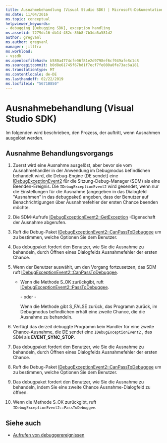 ```yaml
---
title: Ausnahmebehandlung (Visual Studio SDK) | Microsoft-Dokumentation
ms.date: 11/04/2016
ms.topic: conceptual
helpviewer_keywords:
- debugging [Debugging SDK], exception handling
ms.assetid: 7279dc16-db14-482c-86b8-7b3da5a581d2
author: gregvanl
ms.author: gregvanl
manager: jillfra
ms.workload:
- vssdk
ms.openlocfilehash: b580a4774cfe06f81e2d9798ef6cf949afe8c1c8
ms.sourcegitcommit: b0d8e61745f67bd1f7ecf7fe080a0fe73ac6a181
ms.translationtype: MT
ms.contentlocale: de-DE
ms.lasthandoff: 02/22/2019
ms.locfileid: "56710850"
---
```

# <a name="exception-handling-visual-studio-sdk"></a>Ausnahmebehandlung (Visual Studio SDK)
Im folgenden wird beschrieben, den Prozess, der auftritt, wenn Ausnahmen ausgelöst werden.

## <a name="exception-handling-process"></a>Ausnahme Behandlungsvorgangs

1.  Zuerst wird eine Ausnahme ausgelöst, aber bevor sie vom Ausnahmehandler in der Anwendung im Debugmodus befindlichen behandelt wird, die Debug-Engine (DE sendet) eine [IDebugExceptionEvent2](../../extensibility/debugger/reference/idebugexceptionevent2.md) für die Sitzung-Debug-Manager (SDM) als eine Beenden-Ereignis. Die `IDebugExceptionEvent2` wird gesendet, wenn nur die Einstellungen für die Ausnahme (angegeben in das Dialogfeld "Ausnahmen" in das debugpaket) angeben, dass der Benutzer auf Benachrichtigungen über Ausnahmefehler der ersten Chance beenden möchte.

2.  Die SDM-Aufrufe [IDebugExceptionEvent2::GetException](../../extensibility/debugger/reference/idebugexceptionevent2-getexception.md) -Eigenschaft der Ausnahme abgerufen.

3.  Ruft die Debug-Paket [IDebugExceptionEvent2::CanPassToDebuggee](../../extensibility/debugger/reference/idebugexceptionevent2-canpasstodebuggee.md) um zu bestimmen, welche Optionen Sie dem Benutzer.

4.  Das debugpaket fordert den Benutzer, wie Sie die Ausnahme zu behandeln, durch Öffnen eines Dialogfelds Ausnahmefehler der ersten Chance.

5.  Wenn der Benutzer auswählt, um den Vorgang fortzusetzen, das SDM ruft [IDebugExceptionEvent2::CanPassToDebuggee](../../extensibility/debugger/reference/idebugexceptionevent2-canpasstodebuggee.md).

    -   Wenn die Methode S_OK zurückgibt, ruft [IDebugExceptionEvent2::PassToDebuggee](../../extensibility/debugger/reference/idebugexceptionevent2-passtodebuggee.md).

         - oder - 

         Wenn die Methode gibt S_FALSE zurück, das Programm zurück, im Debugmodus befindlichen erhält eine zweite Chance, die die Ausnahme zu behandeln.

6.  Verfügt das derzeit debuggte Programm kein Handler für eine zweite Chance-Ausnahme, die DE sendet eine `IDebugExceptionEvent2` , das SDM als **EVENT_SYNC_STOP**.

7.  Das debugpaket fordert den Benutzer, wie Sie die Ausnahme zu behandeln, durch Öffnen eines Dialogfelds Ausnahmefehler der ersten Chance.

8.  Ruft die Debug-Paket [IDebugExceptionEvent2::CanPassToDebuggee](../../extensibility/debugger/reference/idebugexceptionevent2-canpasstodebuggee.md) um zu bestimmen, welche Optionen Sie dem Benutzer.

9. Das debugpaket fordert den Benutzer, wie Sie die Ausnahme zu behandeln, indem Sie eine zweite Chance Ausnahme-Dialogfeld zu öffnen.

10. Wenn die Methode S_OK zurückgibt, ruft `IDebugExceptionEvent2::PassToDebuggee`.

## <a name="see-also"></a>Siehe auch
- [Aufrufen von debuggerereignissen](../../extensibility/debugger/calling-debugger-events.md)
